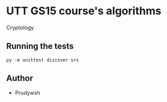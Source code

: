 # UTT GS15 course's algorithms

Cryptology

## Running the tests

```
py -m unittest discover src
```

## Author

* Prudywsh
